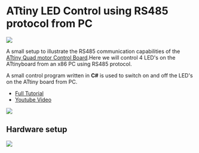 
# ATtiny LED Control using RS485 protocol from PC

<img src = "http://xanthium.in/sites/default/files/site-images/attiny-led-control-using-rs485-protocol/attiny-2313a-pc-rs485-communication.png"/>

A small setup to illustrate the RS485 communication capabilities of the <a href ="http://www.xanthium.in/buy-atmel-avr-attiny2313-quad-motor-control-development-board-serial-rs485-interface">ATtiny Quad motor Control Board</a>.Here we will control 4 LED's on the ATtinyboard from an x86 PC using RS485 protocol.

A small control program written in **C#** is used to switch on and off the LED's on the ATtiny board from PC.

- <a href = "http://xanthium.in/cross-platform-attiny-2313a-rs485-communication-with-pc-led-control-csharp-dot-net">Full Tutorial</a> 
- <a href = "https://www.youtube.com/watch?v=2RLZuG9s7t8">Youtube Video</a>


<img src = "http://xanthium.in/sites/default/files/site-images/attiny-led-control-using-rs485-protocol/csharp-rs485-com-software.png"/>

## Hardware setup

<img src = "http://xanthium.in/sites/default/files/site-images/attiny-led-control-using-rs485-protocol/csharp-dot-net-rs485-communication.jpg"/>




